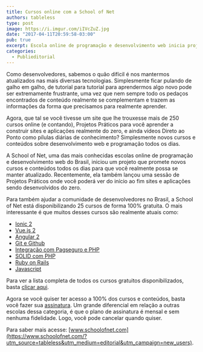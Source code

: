 ```yaml
---
title: Cursos online com a School of Net
authors: tableless
type: post
image: https://i.imgur.com/iIVcZuZ.jpg
date: "2017-04-11T20:59:58-03:00"
pub: true
excerpt: Escola online de programação e desenvolvimento web inicia projeto que promete novos conteúdos todos os dias.
categories:
  - Publieditorial
---
```


Como desenvolvedores, sabemos o quão difícil é nos mantermos atualizados nas mais diversas tecnologias.
Simplesmente ficar pulando de galho em galho, de tutorial para tutorial para aprendermos algo novo pode ser extremamente frustrante, uma vez que nem sempre todo os pedaços encontrados de conteúdo realmente se complementam e trazem as informações da forma que precisamos para realmente aprender.

Agora, que tal se você tivesse um site que lhe trouxesse mais de 250 cursos online (e contando), Projetos Práticos para você aprender a construir sites e aplicações realmente do zero, e ainda vídeos Direto ao Ponto como pílulas diárias de conhecimento? Simplesmente novos cursos e conteúdos sobre desenvolvimento web e programação todos os dias.

A School of Net, uma das mais conhecidas escolas online de programação e desenvolvimento web do Brasil, iniciou um projeto que promete novos cursos e conteúdos todos os dias para que você realmente possa se manter atualizado. Recentemente, ela também lançou uma sessão de Projetos Práticos onde você poderá ver do início ao fim sites e aplicações sendo desenvolvidos do zero.

Para também ajudar a comunidade de desenvolvedores no Brasil, a School of Net está disponibilizando 25 cursos de forma 100% gratuita. O mais interessante é que muitos desses cursos são realmente atuais como:

* [Ionic 2](https://www.schoolofnet.com/curso-introducao-ao-ionic-2/?utm_source=tableless&utm_medium=editorial&utm_campaign=new_users)
* [Vue.js 2](https://www.schoolofnet.com/curso-vuejs-20/?utm_source=tableless&utm_medium=editorial&utm_campaign=new_users)
* [Angular 2](https://www.schoolofnet.com/curso-angular-2-0-primeiros-passos/?utm_source=tableless&utm_medium=editorial&utm_campaign=new_users)
* [Git e Github](https://www.schoolofnet.com/curso-git-e-github/?utm_source=tableless&utm_medium=editorial&utm_campaign=new_users)
* [Integração com Pagseguro e PHP](https://www.schoolofnet.com/curso-integrando-pagseguro-com-php-parte1/)
* [SOLID com PHP](https://www.schoolofnet.com/curso-solid-com-php/)
* [Ruby on Rails](https://www.schoolofnet.com/curso-iniciando-com-ruby-rails/?utm_source=tableless&utm_medium=editorial&utm_campaign=new_users)
* [Javascript](https://www.schoolofnet.com/curso-javascript-basico/?utm_source=tableless&utm_medium=editorial&utm_campaign=new_users)

Para ver a lista completa de todos os cursos gratuitos disponibilizados, basta [clicar aqui](https://www.schoolofnet.com/cursos/gratuitos/?utm_source=tableless&utm_medium=editorial&utm_campaign=new_users). 

Agora se você quiser ter acesso a 100% dos cursos e conteúdos, basta você fazer sua [assinatura](https://www.schoolofnet.com/assine/). Um grande diferencial em relação a outras escolas dessa categoria, é que o plano de assinatura é mensal e sem nenhuma fidelidade. Logo, você pode cancelar quando quiser.

Para saber mais acesse: [www.schoolofnet.com](https://www.schoolofnet.com/?utm_source=tableless&utm_medium=editorial&utm_campaign=new_users).